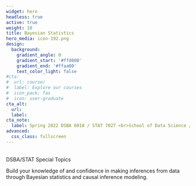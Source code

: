 ```yaml
---
widget: hero
headless: true
active: true
weight: 10
title: Bayesian Statistics
hero_media: icon-192.png
design:
  background:
    gradient_angle: 0
    gradient_start: '#ffd000'
    gradient_end: '#ffaa00'
    text_color_light: false
#cta:
#  url: course/
#  label: Explore our courses
#  icon_pack: fas
#  icon: user-graduate
cta_alt:
  url:
  label:
cta_note:
  label: Spring 2022 DSBA 6010 / STAT 7027 <br>School of Data Science / Department of Mathematics and Statistics <br>University of North Carolina at Charlotte
advanced:
  css_class: fullscreen
---
```

<br>
DSBA/STAT Special Topics

Build your knowledge of and confidence in making inferences from data through Bayesian statistics and causal inference modeling.